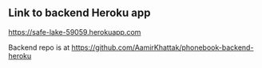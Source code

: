 ## Link to backend Heroku app
https://safe-lake-59059.herokuapp.com

Backend repo is at https://github.com/AamirKhattak/phonebook-backend-heroku